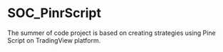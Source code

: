 # SOC_PinrScript
The summer of code project is based on creating strategies using Pine Script on TradingView platform. 
